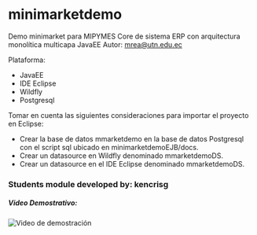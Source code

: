 # minimarketdemo
Demo minimarket para MIPYMES
Core de sistema ERP con arquitectura monolítica multicapa JavaEE
Autor: mrea@utn.edu.ec

Plataforma:
- JavaEE
- IDE Eclipse
- Wildfly
- Postgresql

Tomar en cuenta las siguientes consideraciones para importar el proyecto en Eclipse:

- Crear la base de datos mmarketdemo en la base de datos Postgresql con el script sql ubicado en minimarketdemoEJB/docs.
- Crear un datasource en Wildfly denominado mmarketdemoDS.
- Crear un datasource en el IDE Eclipse denominado mmarketdemoDS.

<h3> Students module developed by: kencrisg  </h3> 

<h5> Video Demostrativo: </h5> 

![Video de demostración](demo.gif)
